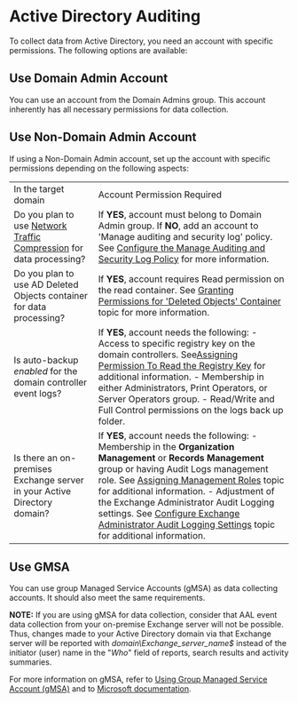 # Active Directory Auditing

To collect data from Active Directory, you need an account with specific permissions. The following options are available:

## Use Domain Admin Account

You can use an account from the Domain Admins group. This account inherently has all necessary permissions for data collection.

## Use Non-Domain Admin Account

If using a Non-Domain Admin account, set up the account with specific permissions depending on the following aspects:

|  |  |
| --- | --- |
| In the target domain | Account Permission Required |
| Do you plan to use [Network Traffic Compression](/docs/1secure/configuration/networktrafficcompression.md) for data processing? | If __YES__, account must belong to Domain Admin group.  If __NO__, add an account to 'Manage auditing and security log' policy. See [Configure the Manage Auditing and Security Log Policy](/docs/1secure/admin/datacollection/activedirectory/manageauditingsecuritylog.md) for more information. |
| Do you plan to use AD Deleted Objects container for data processing? | If __YES__, account requires Read permission on the read container. See [Granting Permissions for 'Deleted Objects' Container](/docs/1secure/admin/datacollection/activedirectory/permissionsadcontainer.md) topic for more information. |
| Is auto-backup _enabled_ for the domain controller event logs? | If __YES__, account needs the following:   - Access to specific registry key on the domain controllers. See[Assigning Permission To Read the Registry Key](/docs/1secure/admin/datacollection/activedirectory/permissionsregistrykeys.md) for additional information. - Membership in either Administrators, Print Operators, or Server Operators group. - Read/Write and Full Control permissions on the logs back up folder. |
| Is there an on-premises Exchange server in your Active Directory domain? | If __YES__, account needs the following:   - Membership in the __Organization Management__ or __Records Management__ group or having Audit Logs management role. See [Assigning Management Roles](/docs/1secure/admin/datacollection/activedirectory/auditlogsrole.md) topic for additional information. - Adjustment of the Exchange Administrator Audit Logging settings. See [Configure Exchange Administrator Audit Logging Settings](/docs/1secure/admin/datacollection/activedirectory/auditlogging.md) topic for additional information. |

## Use GMSA

You can use group Managed Service Accounts (gMSA) as data collecting accounts. It should also meet the same requirements.

__NOTE:__ If you are using gMSA for data collection, consider that AAL event data collection from your on-premise Exchange server will not be possible. Thus, changes made to your Active Directory domain via that Exchange server will be reported with _domain\\Exchange_server_name$_ instead of the initiator (user) name in the "_Who_" field of reports, search results and activity summaries.

For more information on gMSA, refer to [Using Group Managed Service Account (gMSA)](/docs/1secure/admin/datacollection/gmsa/gmsa.md) and to [Microsoft documentation](https://docs.microsoft.com/en-us/windows-server/security/group-managed-service-accounts/group-managed-service-accounts-overview).
